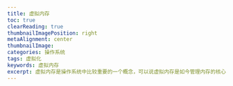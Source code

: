 ```yaml
---
title: 虚拟内存
toc: true
clearReading: true
thumbnailImagePosition: right
metaAlignment: center
thumbnailImage:
categories: 操作系统
tags: 虚拟化
keywords: 虚拟内存
excerpt: 虚拟内存是操作系统中比较重要的一个概念，可以说虚拟内存是如今管理内存的核心，本文将记录虚拟内存相关知识
---
```

